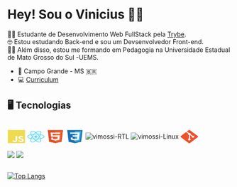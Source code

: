 # Hey! Sou o Vinicius 👋🏽

🧑‍💻 Estudante de Desenvolvimento Web FullStack pela <a href="https://www.betrybe.com/" target="_blank">Trybe</a>.
 </br>
🤓 Estou estudando Back-end e sou um Devsenvolvedor Front-end.
</br>
👨‍🎓 Além disso, estou me formando em Pedagogia na Universidade Estadual de Mato Grosso do Sul -UEMS.
</br>

 - 📍 Campo Grande - MS 🇧🇷
 - 💻 <a href="https://gitconnected.com/vimossi/resume" target="_blank">Curriculum</a>
 

## 🖥️ Tecnologias

<div style="display: inline_block"><br>
  <img align="center" alt="vimossi-Js" height="30" width="40" src="https://raw.githubusercontent.com/devicons/devicon/master/icons/javascript/javascript-plain.svg">
  <img align="center" alt="vimossi-React" height="30" width="40" src="https://raw.githubusercontent.com/devicons/devicon/master/icons/react/react-original.svg">
  <img align="center" alt="vimossi-HTML" height="30" width="40" src="https://raw.githubusercontent.com/devicons/devicon/master/icons/html5/html5-original.svg">
  <img align="center" alt="vimossi-CSS" height="30" width="40" src="https://raw.githubusercontent.com/devicons/devicon/master/icons/css3/css3-original.svg">
  <img align="center" alt="vimossi-RTL" height="30" width="40" src="https://testing-library.com/img/octopus-128x128.png">
  <img align="center" alt="vimossi-Linux" height="30" width="40" src="https://upload.wikimedia.org/wikipedia/commons/thumb/3/35/Tux.svg/1200px-Tux.svg.png">
  <img align="center" alt="vimossi-Branch" height="30" width="40" src="https://raw.githubusercontent.com/devicons/devicon/master/icons/git/git-original.svg">
</div>

<br />

<div> 
  <a href = "mailto:vini_agg@hotmail.com"><img src="https://img.shields.io/badge/Microsoft_Outlook-0078D4?style=for-the-badge&logo=microsoft-outlook&logoColor=white" target="_blank"></a>
  <a href="https://www.linkedin.com/in/vinicius-passos-mossi/" target="_blank"><img src="https://img.shields.io/badge/-LinkedIn-%230077B5?style=for-the-badge&logo=linkedin&logoColor=white" target="_blank"></a> 
</div>

##

[![Top Langs](https://github-readme-stats.vercel.app/api/top-langs/?username=vimossi&layout=compact&langs_count=16&theme=dracula)](https://github.com/vimossi/github-readme-stats)
<!-- ![Visitor Count](https://profile-counter.glitch.me/{vimossi}/count.svg) -->
